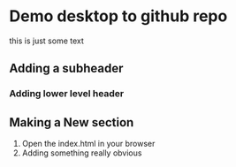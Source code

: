 # Demo desktop to github repo

this is just some text

## Adding a subheader

### Adding lower level header


## Making a New section

1. Open the index.html in your browser
2. Adding something really obvious